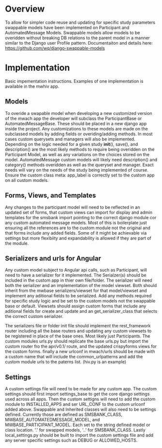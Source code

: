 # Overview
To allow for simpler code reuse and updating for specific study parameters swappable models have been implemented on Participant and AutomatedMessage Models.  Swappable models allow models to be overidden without breaking DB relations to the parent model in a manner similar to the Django user Profile pattern.  Documentaiton and details here:  https://github.com/wq/django-swappable-models  

# Implementation
Basic impementation instructions.  Examples of one implementation is available in the mwhiv app.

## Models
To overide a swapable model when developing a new customized version of the mwach app the developer will subclass the ParticipantBase or AutomatedMessageBase.  These should be placed in a new django app inside the project.  Any customizations to these models are made on the subclassed models by adding fields or overiding/adding methods.  In most cases custom querysets and managers will also be implemented.  Depending on the logic needed for a given study __init__(), save(), and description() are the most likely methods to require being overidden on the Participant Model, as well as any variations on the choices stored on the model.  AutomatedMessage custom models will likely need description() and category() methods overidden as well as the queryset and manager.  Exact needs will vary on the needs of the study being implemented of course.  Ensure the custom class meta: app_label is correctly set to the custom app on all custom models.

## Forms, Views, and Templates
Any changes to the participant model will need to be reflected in an updated set of forms, that custom views can import for display and admin templates for the smsbank import pointing to the correct django module cor any custom automated message models.  Most of this is boilerplate just ensuring all the references are to the custom module not the original and that forms include any added fields.  Some of it might be achievable via settings but more flexibiity and expandability is allowed if they are part of the module.

## Serializers and urls for Angular
Any custom model subject to Angular api calls, such as Participant, will need to have a serializer for it implemented.  The Serialzer(s) should be included in the custom app in thier own file/folder.  The serializer will need both the serializer and an implementation of the model viewset.  Both should inherit from the mwbase serializers/viewset for that model/viewset and implement any aditional fields to be serialized. Add any methods required for specific study logic and be set to the custom models not the swappable base or default.   Viewsets should assign custom forms that include any aditional fields for create and update and an get_serializer_class that selects the correct custom serializer.

The serializers file or folder init file should implement the rest_framework router including all the base routers and updating any custom viewsets to be registered in place of the base ones.  Most likely just Participants.  The custom modules urls.py should replicate the base urls.py but import the custom router fro the apr/v0.1/ route, and the updated crispyforms views for the custom forms.
finally a new urlconf in mwach/urls should be made with a custom name that will include the common_urlpatterns and add the custom module urls to the paterns list. (hiv.py is an example)

## Settings
A custom settings file will need to be made for any custom app.  The custom settings should first import settings_base to get the core django settings used across all apps.  Then the custom settigns will need to add the custom module to INSTALLED_APPS and ser URL_CONF to the custom urlconf added above.  Swappable and Inherited classes will also need to be settings defined.  Currently those are defined as SMSBANK_CLASS,
MWBASE_AUTOMATEDMESSAGE_MODEL, and MWBASE_PARTICIPANT_MODEL.  Each set to the string defined model or class location. '<module>.<model>' for swapped models, '<module>.<component>.<class>' for SMSBANK_CLASS.  Lastly local_settings.py should be built to import the custom settings file and add any server specific settings such as DEBUG or ALLOWED_HOSTS.